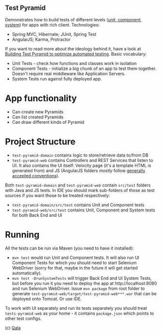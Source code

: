 Test Pyramid
----

Demonstrates how to build tests of different levels 
([unit, component, system](http://qala.io/blog/holes-in-test-terminology.html)) for apps with rich client. Technologies:
 
- Spring MVC, Hibernate; JUnit, Spring Test
- AngularJS; Karma, Protractor

If you want to read more about the ideology behind it, have a look at 
[Building Test Pyramid to optimize automated testing](http://qala.io/blog/test-pyramid.html). Basic vocabulary:

- Unit Tests - check how functions and classes work in isolation
- Component Tests - initialize a big chunk of an app to test them together. Doesn't require real middleware like 
 Application Servers.
- System Tests run against fully deployed app.

# App functionality

- Can create new Pyramids
- Can list created Pyramids
- Can draw different kinds of Pyramid

# Project Structure

- `test-pyramid-domain` contains logic to store/retrieve data to/from DB
- `test-pyramid-web` contains Controllers and REST Services that listen to UI. It also contains the UI itself: Velocity
 page (it's a template HTML is generated from) and JS (AngularJS folders _mostly_ follow 
 [generally accepted conventions](https://github.com/johnpapa/angular-styleguide)). 

Both `test-pyramid-domain` and `test-pyramid-web` contain `src/test` folders with Java and JS tests. In IDE you should
mark sub-folders of those as test sources if you want those to be treated respectively:

- `test-pyramid-domain/src/test` contains Unit and Component tests
- `test-pyramid-web/src/test` contains Unit, Component and System tests for both Back End and UI

# Running

All the tests can be run via Maven (you need to have it installed):

- `mvn test` would run Unit and Component tests. It will also run UI Component Tests for which you should need to
 start Selenium WebDriver (sorry for that, maybe in the future it will get started automatically).
- `mvn test -DrunSystemTests` will trigger Back End and UI System Tests, but before you run it you need to deploy the
 app at http://localhost:8080 and run Selenium WebDriver. Issue `mvn package` from root folder to generate 
 `test-pyramid-web/target/test-pyramid-web***.war` that can be deployed onto Tomcat. Or use IDE.

To work with UI separately and run its tests separately you should treat `tests-pyramid-web` as your home - it contains
`package.json` which points to other test configs.

(c) [Qala](http://qala.io)